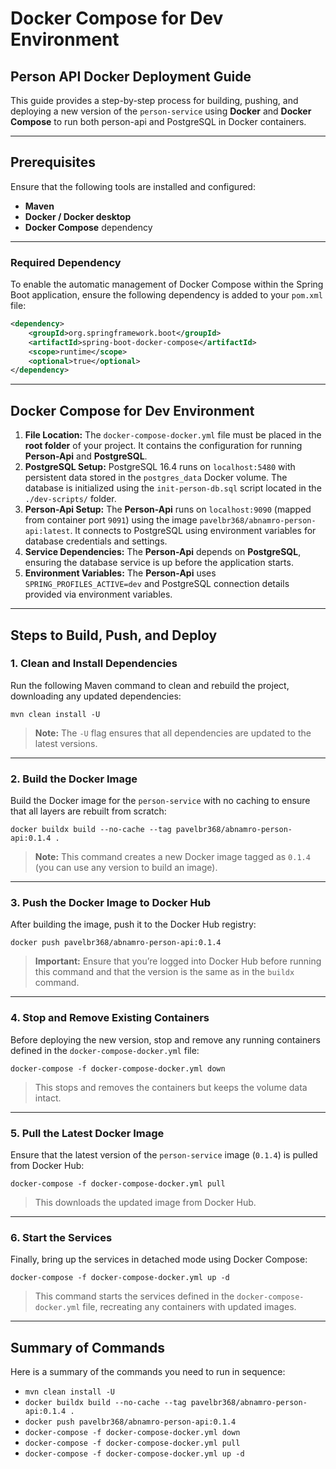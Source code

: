 # **Docker Compose for Dev Environment**

## **Person API Docker Deployment Guide**

This guide provides a step-by-step process for building, pushing, and deploying a new version of the `person-service` using **Docker** and **Docker Compose** to run both person-api and PostgreSQL in Docker containers.

---

## **Prerequisites**

Ensure that the following tools are installed and configured:

- **Maven**
- **Docker / Docker desktop**
- **Docker Compose** dependency

---

### **Required Dependency**

To enable the automatic management of Docker Compose within the Spring Boot application, ensure the following dependency is added to your `pom.xml` file:

```xml
<dependency>
    <groupId>org.springframework.boot</groupId>
    <artifactId>spring-boot-docker-compose</artifactId>
    <scope>runtime</scope>
    <optional>true</optional>
</dependency>
```

---

## **Docker Compose for Dev Environment**

1. **File Location:** The `docker-compose-docker.yml` file must be placed in the **root folder** of your project. It contains the configuration for running **Person-Api** and **PostgreSQL**.
2. **PostgreSQL Setup:** PostgreSQL 16.4 runs on `localhost:5480` with persistent data stored in the `postgres_data` Docker volume. The database is initialized using the `init-person-db.sql` script located in the `./dev-scripts/` folder.
3. **Person-Api Setup:** The **Person-Api** runs on `localhost:9090` (mapped from container port `9091`) using the image `pavelbr368/abnamro-person-api:latest`. It connects to PostgreSQL using environment variables for database credentials and settings.
4. **Service Dependencies:** The **Person-Api** depends on **PostgreSQL**, ensuring the database service is up before the application starts.
5. **Environment Variables:** The **Person-Api** uses `SPRING_PROFILES_ACTIVE=dev` and PostgreSQL connection details provided via environment variables.

---

## **Steps to Build, Push, and Deploy**

### **1. Clean and Install Dependencies**

Run the following Maven command to clean and rebuild the project, downloading any updated dependencies:

```
mvn clean install -U
```

> **Note:** The `-U` flag ensures that all dependencies are updated to the latest versions.

---

### **2. Build the Docker Image**

Build the Docker image for the `person-service` with no caching to ensure that all layers are rebuilt from scratch:

```
docker buildx build --no-cache --tag pavelbr368/abnamro-person-api:0.1.4 .
```

> **Note:** This command creates a new Docker image tagged as `0.1.4` (you can use any version to build an image).

---

### **3. Push the Docker Image to Docker Hub**

After building the image, push it to the Docker Hub registry:

```
docker push pavelbr368/abnamro-person-api:0.1.4
```

> **Important:** Ensure that you’re logged into Docker Hub before running this command and that the version is the same as in the `buildx` command.

---

### **4. Stop and Remove Existing Containers**

Before deploying the new version, stop and remove any running containers defined in the `docker-compose-docker.yml` file:

```
docker-compose -f docker-compose-docker.yml down
```

> This stops and removes the containers but keeps the volume data intact.

---

### **5. Pull the Latest Docker Image**

Ensure that the latest version of the `person-service` image (`0.1.4`) is pulled from Docker Hub:

```
docker-compose -f docker-compose-docker.yml pull
```

> This downloads the updated image from Docker Hub.

---

### **6. Start the Services**

Finally, bring up the services in detached mode using Docker Compose:

```
docker-compose -f docker-compose-docker.yml up -d
```

> This command starts the services defined in the `docker-compose-docker.yml` file, recreating any containers with updated images.

---

## **Summary of Commands**

Here is a summary of the commands you need to run in sequence:

- ``mvn clean install -U``
- ``docker buildx build --no-cache --tag pavelbr368/abnamro-person-api:0.1.4 .``
- ``docker push pavelbr368/abnamro-person-api:0.1.4``
- ``docker-compose -f docker-compose-docker.yml down``
- ``docker-compose -f docker-compose-docker.yml pull``
- ``docker-compose -f docker-compose-docker.yml up -d``